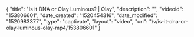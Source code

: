 {
    "title": "Is it DNA or Olay Luminous? | Olay",
    "description": "",
    "videoid": "153806601",
    "date_created": "1520454316",
    "date_modified": "1520983377",
    "type": "captivate",
    "layout": "video",
    "url": "\/v\/is-it-dna-or-olay-luminous-olay-mp4\/153806601"
}